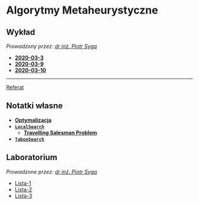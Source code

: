 # Algorytmy Metaheurystyczne

## Wykład

*Prowadzony przez: [dr inż. Piotr Syga](http://cs.pwr.edu.pl/syga)*

- [**2020-03-3**](wyk/2020-03-03.md)
- [**2020-03-9**](wyk/2020-03-09.md)
- [**2020-03-10**](wyk/2020-03-10.md)

---

[Referat](wyk/referat/readme.md)

## Notatki własne

- [**Optymalizacja**](notes/optymalizacja.md)
- [**`LocalSearch`**](notes/local-search.md)
    - [**Travelling Salesman Problem**](notes/tsp-ls.md)
- [**`TabooSearch`**](notes/taboo-search.md)

## Laboratorium

*Prowadzone przez: [dr inż. Piotr Syga](http://cs.pwr.edu.pl/syga)*

- [Lista-1](lab/l1/readme.md)
- [Lista-2](lab/l2/readme.md)
- [Lista-3](lab/l3/readme.md)
